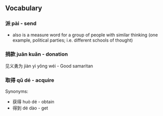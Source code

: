 
## Vocabulary

### 派 pài - send

- also is a measure word for a group of people with similar thinking (one example, political parties; i.e. different schools of thought)

### 捐款 juān kuǎn - donation

见义勇为 jiàn yì yǒng wéi - Good samaritan

### 取得 qǔ dé - acquire

Synonyms:

- 获得 huò dé - obtain
- 得到 dé dào - get
